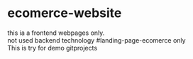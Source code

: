 # ecomerce-website
this ia a frontend webpages only.<br>
not used backend technology
#landing-page-ecomerce only
<br> This is try for demo gitprojects
